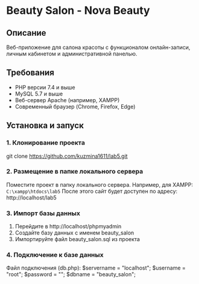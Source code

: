 # Beauty Salon - Nova Beauty

## Описание
Веб-приложение для салона красоты с функционалом онлайн-записи, личным кабинетом и административной панелью.

## Требования
- PHP версии 7.4 и выше
- MySQL 5.7 и выше
- Веб-сервер Apache (например, XAMPP)
- Современный браузер (Chrome, Firefox, Edge)

## Установка и запуск

### 1. Клонирование проекта


git clone https://github.com/kuzmina1611/lab5.git

### 2. Размещение в папке локального сервера
Поместите проект в папку локального сервера. Например, для XAMPP:
`C:\xampp\htdocs\lab5`
После этого сайт будет доступен по адресу:
http://localhost/lab5

### 3. Импорт базы данных
1. Перейдите в http://localhost/phpmyadmin
2. Создайте базу данных с именем beauty_salon
3. Импортируйте файл beauty_salon.sql из проекта

### 4. Подключение к базе данных
Файл подключения (db.php):
$servername = "localhost";
$username = "root";
$password = "";
$dbname = "beauty_salon";
